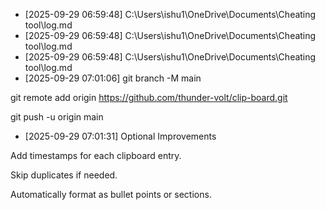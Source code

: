 - [2025-09-29 06:59:48] C:\Users\ishu1\OneDrive\Documents\Cheating tool\log.md
- [2025-09-29 06:59:48] C:\Users\ishu1\OneDrive\Documents\Cheating tool\log.md
- [2025-09-29 06:59:48] C:\Users\ishu1\OneDrive\Documents\Cheating tool\log.md
- [2025-09-29 07:01:06] git branch -M main
git remote add origin https://github.com/thunder-volt/clip-board.git
git push -u origin main
- [2025-09-29 07:01:31] Optional Improvements

Add timestamps for each clipboard entry.

Skip duplicates if needed.

Automatically format as bullet points or sections.
